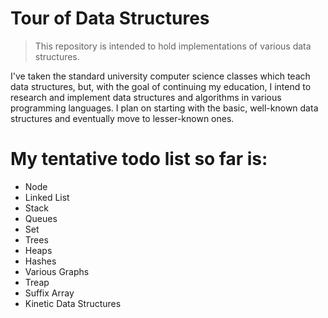 # Tour of Data Structures

<blockquote>
This repository is intended to hold implementations of various data structures.
</blockquote>
I've taken the standard university computer science classes which teach data
structures, but, with the goal of continuing my education, I intend to research and implement
data structures and algorithms in various programming languages.
I plan on starting with the basic, well-known data structures and eventually
move to lesser-known ones.

# My tentative todo list so far is:

* Node
* Linked List
* Stack
* Queues
* Set
* Trees
* Heaps
* Hashes
* Various Graphs
* Treap
* Suffix Array
* Kinetic Data Structures
